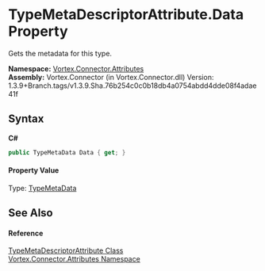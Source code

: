 # TypeMetaDescriptorAttribute.Data Property 
 

Gets the metadata for this type.

**Namespace:**&nbsp;<a href="N_Vortex_Connector_Attributes.md">Vortex.Connector.Attributes</a><br />**Assembly:**&nbsp;Vortex.Connector (in Vortex.Connector.dll) Version: 1.3.9+Branch.tags/v1.3.9.Sha.76b254c0c0b18db4a0754abdd4dde08f4adae41f

## Syntax

**C#**<br />
``` C#
public TypeMetaData Data { get; }
```


#### Property Value
Type: <a href="T_Vortex_Connector_LibraryDescriptors_TypeMetaData.md">TypeMetaData</a>

## See Also


#### Reference
<a href="T_Vortex_Connector_Attributes_TypeMetaDescriptorAttribute.md">TypeMetaDescriptorAttribute Class</a><br /><a href="N_Vortex_Connector_Attributes.md">Vortex.Connector.Attributes Namespace</a><br />